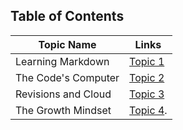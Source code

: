## Table of Contents
Topic Name | Links
---------- | -----
Learning Markdown  | [Topic 1](https://aseel-banna.github.io/reading-notes/)
The Code's Computer | [Topic 2](https://aseel-banna.github.io/reading-notes/)
Revisions and Cloud | [Topic 3](https://aseel-banna.github.io/reading-notes/)
The Growth Mindset | [Topic 4](https://aseel-banna.github.io/reading-notes/).
